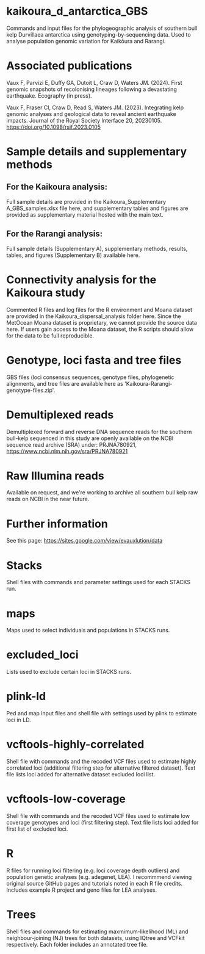 # kaikoura_d_antarctica_GBS
Commands and input files for the phylogeographic analysis of southern bull kelp Durvillaea antarctica using genotyping-by-sequencing data. Used to analyse population genomic variation for Kaikōura and Rarangi. 

# Associated publications
Vaux F, Parvizi E, Duffy GA, Dutoit L, Craw D, Waters JM. (2024). First genomic snapshots of recolonising lineages following a devastating earthquake. Ecography (in press).

Vaux F, Fraser CI, Craw D, Read S, Waters JM. (2023). Integrating kelp genomic analyses and geological data to reveal ancient earthquake impacts. Journal of the Royal Society Interface 20, 20230105. https://doi.org/10.1098/rsif.2023.0105

# Sample details and supplementary methods
## For the Kaikoura analysis:
Full sample details are provided in the Kaikoura_Supplementary A_GBS_samples.xlsx file here, and supplementary tables and figures are provided as supplementary material hosted with the main text.

## For the Rarangi analysis:
Full sample details (Supplementary A), supplementary methods, results, tables, and figures (Supplementary B) available here.

# Connectivity analysis for the Kaikoura study
Commented R files and log files for the R environment and Moana dataset are provided in the Kaikoura_dispersal_analysis folder here. Since the MetOcean Moana dataset is proprietary, we cannot provide the source data here. If users gain access to the Moana dataset, the R scripts should allow for the data to be full reproducible.

# Genotype, loci fasta and tree files
GBS files (loci consensus sequences, genotype files, phylogenetic alignments, and tree files are available here as 'Kaikoura-Rarangi-genotype-files.zip'.

# Demultiplexed reads
Demultiplexed forward and reverse DNA sequence reads for the southern bull-kelp sequenced in this study are openly available on the NCBI sequence read archive (SRA) under: PRJNA780921, https://www.ncbi.nlm.nih.gov/sra/PRJNA780921

# Raw Illumina reads
Available on request, and we're working to archive all southern bull kelp raw reads on NCBI in the near future.

# Further information
See this page: https://sites.google.com/view/evauxlution/data

# Stacks
Shell files with commands and parameter settings used for each STACKS run.

# maps
Maps used to select individuals and populations in STACKS runs.

# excluded_loci
Lists used to exclude certain loci in STACKS runs.

# plink-ld
Ped and map input files and shell file with settings used by plink to estimate loci in LD.

# vcftools-highly-correlated
Shell file with commands and the recoded VCF files used to estimate highly correlated loci (additional filtering step for alternative filtered dataset). Text file lists loci added for alternative dataset excluded loci list. 

# vcftools-low-coverage
Shell file with commands and the recoded VCF files used to estimate low coverage genotypes and loci (first filtering step). Text file lists loci added for first list of excluded loci.

# R
R files for running loci filtering (e.g. loci coverage depth outliers) and population genetic analyses (e.g. adegenet, LEA). I recommmend viewing original source GitHub pages and tutorials noted in each R file credits. Includes example R project and geno files for LEA analyses.

# Trees
Shell files and commands for estimating maxmimum-likelihood (ML) and neighbour-joining (NJ) trees for both datasets, using IQtree and VCFkit respectively. Each folder includes an annotated tree file.
